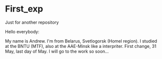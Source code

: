 # First_exp
Just for another repository

Hello everybody:

My name is Andrew. I'm from Belarus, Svetlogorsk (Homel region). I studied at the BNTU (MTF), also at the AAE-Minsk like a interpriter.
First change, 31 May, last day of May. I will go to the work so soon...
